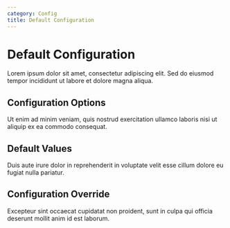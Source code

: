 ```yaml
---
category: Config
title: Default Configuration
---
```


# Default Configuration

Lorem ipsum dolor sit amet, consectetur adipiscing elit. Sed do eiusmod tempor incididunt ut labore et dolore magna aliqua.

## Configuration Options

Ut enim ad minim veniam, quis nostrud exercitation ullamco laboris nisi ut aliquip ex ea commodo consequat.

## Default Values

Duis aute irure dolor in reprehenderit in voluptate velit esse cillum dolore eu fugiat nulla pariatur.

## Configuration Override

Excepteur sint occaecat cupidatat non proident, sunt in culpa qui officia deserunt mollit anim id est laborum.